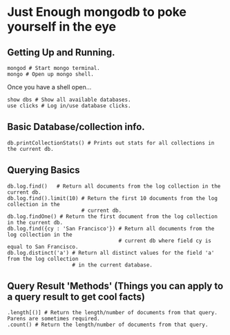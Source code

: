 # Just Enough mongodb to poke yourself in the eye

## Getting Up and Running. 
```
mongod # Start mongo terminal. 
mongo # Open up mongo shell. 
```

Once you have a shell open... 
```
show dbs # Show all available databases. 
use clicks # Log in/use database clicks. 
```

## Basic Database/collection info. 
```
db.printCollectionStats() # Prints out stats for all collections in the current db. 
```

## Querying Basics
```
db.log.find()	# Return all documents from the log collection in the current db. 
db.log.find().limit(10) # Return the first 10 documents from the log collection in the 
						# current db. 
db.log.findOne() # Return the first document from the log collection in the current db. 
db.log.find({cy : 'San Francisco'}) # Return all documents from the log collection in the 
									# current db where field cy is equal to San Francisco. 
db.log.distinct('a') # Return all distinct values for the field 'a' from the log collection 
					 # in the current database. 
```

## Query Result 'Methods' (Things you can apply to a query result to get cool facts)
```
.length[()] # Return the length/number of documents from that query. Parens are sometimes required.
.count() # Return the length/number of documents from that query.
```